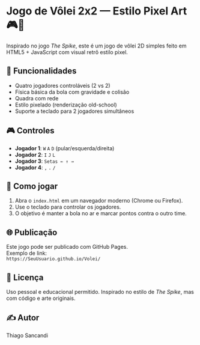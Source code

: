 # Jogo de Vôlei 2x2 — Estilo Pixel Art 🎮🏐

Inspirado no jogo *The Spike*, este é um jogo de vôlei 2D simples feito em HTML5 + JavaScript com visual retrô estilo pixel.

## 🔧 Funcionalidades

- Quatro jogadores controláveis (2 vs 2)
- Física básica da bola com gravidade e colisão
- Quadra com rede
- Estilo pixelado (renderização old-school)
- Suporte a teclado para 2 jogadores simultâneos

## 🎮 Controles

- **Jogador 1**: `W` `A` `D` (pular/esquerda/direita)  
- **Jogador 2**: `I` `J` `L`  
- **Jogador 3**: `Setas ← ↑ →`  
- **Jogador 4**: `,` `.` `/`  

## 🚀 Como jogar

1. Abra o `index.html` em um navegador moderno (Chrome ou Firefox).
2. Use o teclado para controlar os jogadores.
3. O objetivo é manter a bola no ar e marcar pontos contra o outro time.

## 🌐 Publicação

Este jogo pode ser publicado com GitHub Pages.  
Exemplo de link:  
`https://SeuUsuario.github.io/Volei/`

## 📄 Licença

Uso pessoal e educacional permitido. Inspirado no estilo de *The Spike*, mas com código e arte originais.

## ✍️ Autor

Thiago Sancandi
